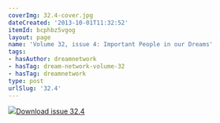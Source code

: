 ```yaml
---
coverImg: 32.4-cover.jpg
dateCreated: '2013-10-01T11:32:52'
itemId: bcphbz5vgog
layout: page
name: 'Volume 32, issue 4: Important People in our Dreams'
tags:
- hasAuthor: dreamnetwork
- hasTag: dream-network-volume-32
- hasTag: dreamnetwork
type: post
urlSlug: '32.4'
---
```

<img class="card-journal-img" src="../images/32.4-rect.jpg"/><a href="../files/pdfs/Volume_32/32.4_important_people_in_dreams.pdf" download="">Download issue 32.4</a>